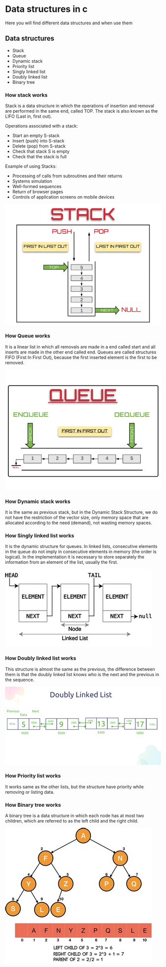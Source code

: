 # Data structures in c
Here you will find different data structures and when use them 

## Data structures 
- Stack
- Queue
- Dynamic stack
- Priority list
- Singly linked list
- Doubly linked list
- Binary tree

### How stack works
Stack is a data structure in which the operations of insertion and removal are performed in the same end, called TOP. The stack is also known as the LIFO (Last in, first out).

Operations associated with a stack: 
- Start an empty S-stack
- Insert (push) into S-stack 
- Delete (pop) from S-stack
- Check that stack S is empty
- Check that the stack is full

Example of using Stacks: 
- Processing of calls from subroutines and their returns
- Systems simulation
- Well-formed sequences
- Return of browser pages
- Controls of application screens on mobile devices

![how stack looks like](stack.jpeg)

### How Queue works
It is a linear list in which all removals are made in a end called start and all inserts are made in the other end called end. Queues are called structures FIFO (First In First Out), because the first inserted element is the first to be removed.

![how queue looks like](queue.jpeg)
### How Dynamic stack works
It is the same as previous stack, but in the Dynamic Stack Structure, we do not have the restriction of the vector size, only memory space that are allocated according to the need (demand), not wasting memory spaces.

### How Singly linked list works
It is the dynamic structure for queues. In linked lists, consecutive elements in the queue do not imply in consecutive elements in memory (the order is logical). In the implementation it is necessary to store separately the information from an element of the list, usually the first.

![how singly linked list looks like](singly.jpeg)

### How Doubly linked list works
This structure is almost the same as the previous, the difference between them is that the doubly linked list knows who is the next and the previous in the sequence.

![how doubly linked list looks like](doubly.jpeg)

### How Priority list works
It works same as the other lists, but the structure have priority while removing or listing data.

### How Binary tree works
A binary tree is a data structure in which each node has at most two children, which are referred to as the left child and the right child.

![how binary tree looks like](tree.jpeg)
